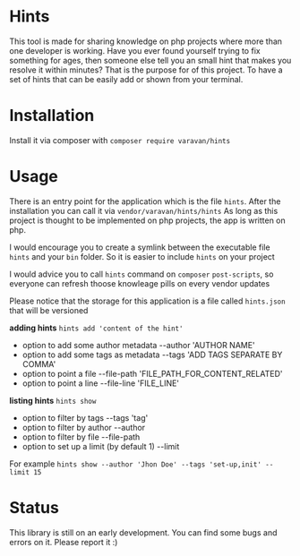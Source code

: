 # Hints

This tool is made for sharing knowledge on php projects where more than one developer is working.
Have you ever found yourself trying to fix something for ages, then someone else tell you an small hint that makes you resolve it within minutes? 
That is the purpose for of this project. To have a set of hints that can be easily add or shown from your terminal. 
 
# Installation

Install it via composer with `composer require varavan/hints`

# Usage

There is an entry point for the application which is the file `hints`. After the installation you can call it via `vendor/varavan/hints/hints` As long as this project is thought to be implemented on php projects, the app is written on php. 

I would encourage you to create a symlink between the executable file `hints` and your `bin` folder. So it is easier to include `hints` on your project

I would advice you to call `hints` command on `composer` `post-scripts`, so everyone can refresh thoose knowleage pills on every vendor updates

Please notice that the storage for this application is a file called `hints.json` that will be versioned

**adding hints**
`hints add 'content of the hint'` 
- option to add some author metadata --author 'AUTHOR NAME'
- option to add some tags as metadata --tags 'ADD TAGS SEPARATE BY COMMA'
- option to point a file --file-path 'FILE_PATH_FOR_CONTENT_RELATED'
- option to point a line --file-line 'FILE_LINE'

**listing hints**
`hints show` 
- option to filter by tags --tags 'tag'
- option to filter by author --author
- option to filter by file --file-path
- option to set up a limit  (by default 1) --limit


For example `hints show --author 'Jhon Doe' --tags 'set-up,init' --limit 15`
 

# Status

This library is still on an early development. You can find some bugs and errors on it. Please report it :)